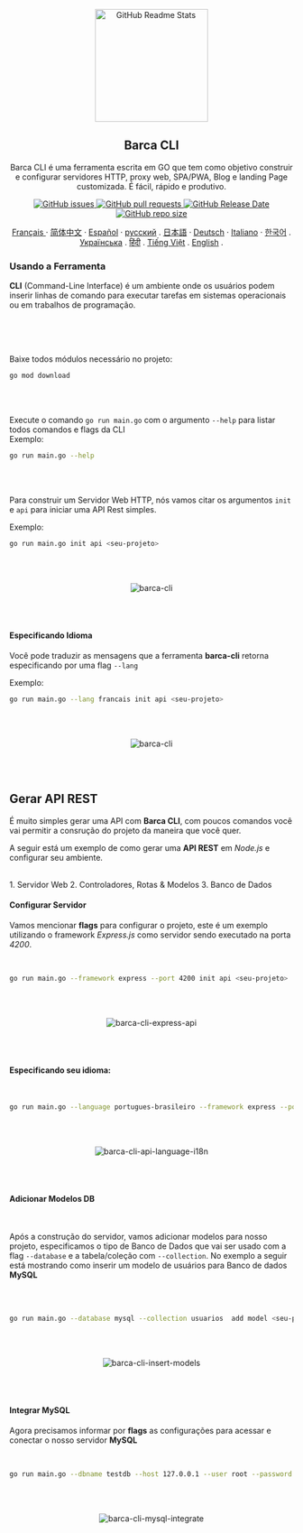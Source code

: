 
<p align="center">
 <img width="200px" height="200" src="../assets/logo/barca-logo.jpeg" align="center" alt="GitHub Readme Stats" />
 <h2 align="center">Barca CLI</h2>
 <p align="center">
  Barca CLI é uma ferramenta escrita em GO que tem como objetivo construir e configurar servidores HTTP, proxy web, SPA/PWA, Blog e landing Page customizada. É fácil, rápido e produtivo.
  </p>
 </p>
  <p align="center">
    <a href="https://github.com/anuraghazra/github-readme-stats/actions">
      <img alt="GitHub issues" src="https://img.shields.io/github/issues/project-barca/barca-cli">
    </a>
    <a href="https://codecov.io/gh/anuraghazra/github-readme-stats">
      <img alt="GitHub pull requests" src="https://img.shields.io/github/issues-pr/project-barca/barca-cli">
    </a>
    <a href="https://a.paddle.com/v2/click/16413/119403?link=1227">
      <img alt="GitHub Release Date" src="https://img.shields.io/github/release-date/project-barca/barca-cli">
    </a>
    <a href="https://a.paddle.com/v2/click/16413/119403?link=2345">
      <img alt="GitHub repo size" src="https://img.shields.io/github/repo-size/project-barca/barca-cli">
    </a>
  </p>
   
  <p align="center">
    <a href="/readme_fr.md">Français </a>
    ·
    <a href="/readme_cn.md">简体中文</a>
    ·
    <a href="/readme_es.md">Español</a>
    ·
    <a href="/readme_ru.md">русский</a>
    .
    <a href="/readme_ja.md">日本語</a>
    ·
    <a href="/readme_de.md">Deutsch</a>
    ·
    <a href="/readme_it.md">Italiano</a>
    ·
    <a href="/readme_kr.md">한국어</a>
    .
    <a href="/readme_uk.md">Українська</a>
    .
    <a href="/readme_hi.md">हिंदी</a>
    .
    <a href="/readme_vi.md">Tiếng Việt</a>
    .
    <a href="../../README.md">English</a>
    .
  </p>
</p>

### Usando a Ferramenta

  **CLI** (Command-Line Interface) é um ambiente onde os usuários podem inserir linhas de comando para executar tarefas em sistemas operacionais ou em trabalhos de programação.

<br>
<br>
<br>

Baixe todos módulos necessário no projeto:

```sh
go mod download
```
<br>
<br>

Execute o comando `go run main.go` com o argumento `--help` para listar todos comandos e flags da CLI
<br>
Exemplo:

```sh
go run main.go --help
```


<br>
<br>

Para construir um Servidor Web HTTP, nós vamos citar os argumentos  `init` e `api` para iniciar uma API Rest simples.

Exemplo:
<br>

```sh
go run main.go init api <seu-projeto>
```

<br>
<br>

<p align="center">
  <img align="center" alt="barca-cli" src="../assets/gif/barca-cli-1.gif" />
</p>

<br>
<br>

#### Especificando Idioma


Você pode traduzir as mensagens que a ferramenta **barca-cli** retorna especificando por uma flag `--lang`

Exemplo:

```sh
go run main.go --lang francais init api <seu-projeto>
```

<br>
<br>

<p align="center">
  <img align="center" alt="barca-cli" src="../assets/gif/barca-cli-2.gif" />
</p>

<br>
<br>

## Gerar API REST

É muito simples gerar uma API com **Barca CLI**, com poucos comandos você vai permitir a consrução do projeto da maneira que você quer.

A seguir está um exemplo de como gerar uma **API REST** em *Node.js* e configurar seu ambiente.

<br>
1. Servidor Web
2. Controladores, Rotas & Modelos
3. Banco de Dados
<br>

#### Configurar Servidor

Vamos mencionar **flags** para configurar o projeto, este é um exemplo utilizando o framework *Express.js* como servidor sendo executado na porta *4200*.

<br>

```sh
go run main.go --framework express --port 4200 init api <seu-projeto>
```

<br>
<br>

<p align="center">
  <img align="center" alt="barca-cli-express-api" src="docs/assets/gif/barca-cli-04-express-api.gif" />
</p>

<br>
<br>


#### Especificando seu idioma:

<br>

```sh
go run main.go --language portugues-brasileiro --framework express --port 4200 init api <your-project>
```

<br>
<br>

<p align="center">
  <img align="center" alt="barca-cli-api-language-i18n" src="../assets/gif/barca-cli-05-express-api-language.gif" />
</p>

<br>
<br>


#### Adicionar Modelos DB

<br>

Após a construção do servidor, vamos adicionar modelos para nosso projeto, especificamos o tipo de Banco de Dados que vai ser usado com a flag `--database` e a tabela/coleção com `--collection`. No exemplo a seguir está mostrando como inserir um modelo de usuários para Banco de dados **MySQL**

<br>
<br>

```sh
go run main.go --database mysql --collection usuarios  add model <seu-projeto>
```


<br>
<br>

<p align="center">
  <img align="center" alt="barca-cli-insert-models" src="../assets/gif/barca-cli-07-insert-models.gif" />
</p>

<br>
<br>

#### Integrar MySQL

Agora precisamos informar por **flags** as configurações para acessar e conectar o nosso servidor **MySQL**

<br>

```sh
go run main.go --dbname testdb --host 127.0.0.1 --user root --password 12345 integrate mysql <seu-projeto>
```

<br>
<br>

<p align="center">
  <img align="center" alt="barca-cli-mysql-integrate" src="../assets/gif/barca-cli-08-integrate-mysql.gif" />
</p>

<br>
<br>